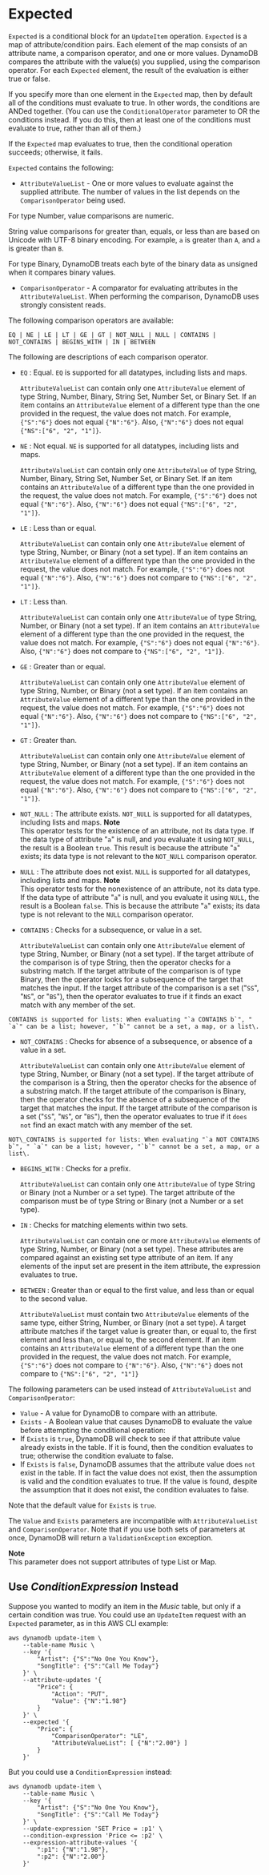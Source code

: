 # Expected<a name="LegacyConditionalParameters.Expected"></a>

`Expected` is a conditional block for an `UpdateItem` operation\. `Expected` is a map of attribute/condition pairs\. Each element of the map consists of an attribute name, a comparison operator, and one or more values\. DynamoDB compares the attribute with the value\(s\) you supplied, using the comparison operator\. For each `Expected` element, the result of the evaluation is either true or false\.

If you specify more than one element in the `Expected` map, then by default all of the conditions must evaluate to true\. In other words, the conditions are ANDed together\. \(You can use the `ConditionalOperator` parameter to OR the conditions instead\. If you do this, then at least one of the conditions must evaluate to true, rather than all of them\.\)

If the `Expected` map evaluates to true, then the conditional operation succeeds; otherwise, it fails\.

 `Expected` contains the following:
+  `AttributeValueList` \- One or more values to evaluate against the supplied attribute\. The number of values in the list depends on the `ComparisonOperator` being used\.

  For type Number, value comparisons are numeric\.

  String value comparisons for greater than, equals, or less than are based on Unicode with UTF\-8 binary encoding\. For example, `a` is greater than `A`, and `a` is greater than `B`\.

  For type Binary, DynamoDB treats each byte of the binary data as unsigned when it compares binary values\.
+  `ComparisonOperator` \- A comparator for evaluating attributes in the `AttributeValueList`\. When performing the comparison, DynamoDB uses strongly consistent reads\.

  The following comparison operators are available:

   `EQ | NE | LE | LT | GE | GT | NOT_NULL | NULL | CONTAINS | NOT_CONTAINS | BEGINS_WITH | IN | BETWEEN` 

  The following are descriptions of each comparison operator\.
  +  `EQ` : Equal\. `EQ` is supported for all datatypes, including lists and maps\.

     `AttributeValueList` can contain only one `AttributeValue` element of type String, Number, Binary, String Set, Number Set, or Binary Set\. If an item contains an `AttributeValue` element of a different type than the one provided in the request, the value does not match\. For example, `{"S":"6"}` does not equal `{"N":"6"}`\. Also, `{"N":"6"}` does not equal `{"NS":["6", "2", "1"]}`\.
  +  `NE` : Not equal\. `NE` is supported for all datatypes, including lists and maps\.

     `AttributeValueList` can contain only one `AttributeValue` of type String, Number, Binary, String Set, Number Set, or Binary Set\. If an item contains an `AttributeValue` of a different type than the one provided in the request, the value does not match\. For example, `{"S":"6"}` does not equal `{"N":"6"}`\. Also, `{"N":"6"}` does not equal `{"NS":["6", "2", "1"]}`\.
  +  `LE` : Less than or equal\. 

     `AttributeValueList` can contain only one `AttributeValue` element of type String, Number, or Binary \(not a set type\)\. If an item contains an `AttributeValue` element of a different type than the one provided in the request, the value does not match\. For example, `{"S":"6"}` does not equal `{"N":"6"}`\. Also, `{"N":"6"}` does not compare to `{"NS":["6", "2", "1"]}`\.
  +  `LT` : Less than\. 

     `AttributeValueList` can contain only one `AttributeValue` of type String, Number, or Binary \(not a set type\)\. If an item contains an `AttributeValue` element of a different type than the one provided in the request, the value does not match\. For example, `{"S":"6"}` does not equal `{"N":"6"}`\. Also, `{"N":"6"}` does not compare to `{"NS":["6", "2", "1"]}`\.
  +  `GE` : Greater than or equal\. 

     `AttributeValueList` can contain only one `AttributeValue` element of type String, Number, or Binary \(not a set type\)\. If an item contains an `AttributeValue` element of a different type than the one provided in the request, the value does not match\. For example, `{"S":"6"}` does not equal `{"N":"6"}`\. Also, `{"N":"6"}` does not compare to `{"NS":["6", "2", "1"]}`\.
  +  `GT` : Greater than\. 

     `AttributeValueList` can contain only one `AttributeValue` element of type String, Number, or Binary \(not a set type\)\. If an item contains an `AttributeValue` element of a different type than the one provided in the request, the value does not match\. For example, `{"S":"6"}` does not equal `{"N":"6"}`\. Also, `{"N":"6"}` does not compare to `{"NS":["6", "2", "1"]}`\.
  +  `NOT_NULL` : The attribute exists\. `NOT_NULL` is supported for all datatypes, including lists and maps\.
**Note**  
This operator tests for the existence of an attribute, not its data type\. If the data type of attribute "`a`" is null, and you evaluate it using `NOT_NULL`, the result is a Boolean `true`\. This result is because the attribute "`a`" exists; its data type is not relevant to the `NOT_NULL` comparison operator\.
  +  `NULL` : The attribute does not exist\. `NULL` is supported for all datatypes, including lists and maps\.
**Note**  
This operator tests for the nonexistence of an attribute, not its data type\. If the data type of attribute "`a`" is null, and you evaluate it using `NULL`, the result is a Boolean `false`\. This is because the attribute "`a`" exists; its data type is not relevant to the `NULL` comparison operator\.
  +  `CONTAINS` : Checks for a subsequence, or value in a set\.

     `AttributeValueList` can contain only one `AttributeValue` element of type String, Number, or Binary \(not a set type\)\. If the target attribute of the comparison is of type String, then the operator checks for a substring match\. If the target attribute of the comparison is of type Binary, then the operator looks for a subsequence of the target that matches the input\. If the target attribute of the comparison is a set \("`SS`", "`NS`", or "`BS`"\), then the operator evaluates to true if it finds an exact match with any member of the set\.

    CONTAINS is supported for lists: When evaluating "`a CONTAINS b`", " `a`" can be a list; however, "`b`" cannot be a set, a map, or a list\.
  +  `NOT_CONTAINS` : Checks for absence of a subsequence, or absence of a value in a set\.

     `AttributeValueList` can contain only one `AttributeValue` element of type String, Number, or Binary \(not a set type\)\. If the target attribute of the comparison is a String, then the operator checks for the absence of a substring match\. If the target attribute of the comparison is Binary, then the operator checks for the absence of a subsequence of the target that matches the input\. If the target attribute of the comparison is a set \("`SS`", "`NS`", or "`BS`"\), then the operator evaluates to true if it `does not` find an exact match with any member of the set\.

    NOT\_CONTAINS is supported for lists: When evaluating "`a NOT CONTAINS b`", " `a`" can be a list; however, "`b`" cannot be a set, a map, or a list\.
  +  `BEGINS_WITH` : Checks for a prefix\. 

     `AttributeValueList` can contain only one `AttributeValue` of type String or Binary \(not a Number or a set type\)\. The target attribute of the comparison must be of type String or Binary \(not a Number or a set type\)\.
  +  `IN` : Checks for matching elements within two sets\.

     `AttributeValueList` can contain one or more `AttributeValue` elements of type String, Number, or Binary \(not a set type\)\. These attributes are compared against an existing set type attribute of an item\. If any elements of the input set are present in the item attribute, the expression evaluates to true\.
  +  `BETWEEN` : Greater than or equal to the first value, and less than or equal to the second value\. 

     `AttributeValueList` must contain two `AttributeValue` elements of the same type, either String, Number, or Binary \(not a set type\)\. A target attribute matches if the target value is greater than, or equal to, the first element and less than, or equal to, the second element\. If an item contains an `AttributeValue` element of a different type than the one provided in the request, the value does not match\. For example, `{"S":"6"}` does not compare to `{"N":"6"}`\. Also, `{"N":"6"}` does not compare to `{"NS":["6", "2", "1"]}` 

The following parameters can be used instead of `AttributeValueList` and `ComparisonOperator`:
+  `Value` \- A value for DynamoDB to compare with an attribute\.
+  `Exists` \- A Boolean value that causes DynamoDB to evaluate the value before attempting the conditional operation:
  + If `Exists` is `true`, DynamoDB will check to see if that attribute value already exists in the table\. If it is found, then the condition evaluates to true; otherwise the condition evaluate to false\.
  + If `Exists` is `false`, DynamoDB assumes that the attribute value does `not` exist in the table\. If in fact the value does not exist, then the assumption is valid and the condition evaluates to true\. If the value is found, despite the assumption that it does not exist, the condition evaluates to false\.

  Note that the default value for `Exists` is `true`\.

The `Value` and `Exists` parameters are incompatible with `AttributeValueList` and `ComparisonOperator`\. Note that if you use both sets of parameters at once, DynamoDB will return a `ValidationException` exception\.

**Note**  
This parameter does not support attributes of type List or Map\.

## Use *ConditionExpression* Instead<a name="w27aac46c23c23c21"></a>

Suppose you wanted to modify an item in the *Music* table, but only if a certain condition was true\. You could use an `UpdateItem` request with an `Expected` parameter, as in this AWS CLI example:

```
aws dynamodb update-item \
    --table-name Music \
    --key '{
        "Artist": {"S":"No One You Know"},
        "SongTitle": {"S":"Call Me Today"} 
    }' \
    --attribute-updates '{
        "Price": {
            "Action": "PUT", 
            "Value": {"N":"1.98"}
        }
    }' \
    --expected '{
        "Price": {
            "ComparisonOperator": "LE", 
            "AttributeValueList": [ {"N":"2.00"} ]
        }
    }'
```

But you could use a `ConditionExpression` instead:

```
aws dynamodb update-item \
    --table-name Music \
    --key '{
        "Artist": {"S":"No One You Know"},
        "SongTitle": {"S":"Call Me Today"} 
    }' \
    --update-expression 'SET Price = :p1' \
    --condition-expression 'Price <= :p2' \
    --expression-attribute-values '{
        ":p1": {"N":"1.98"},
        ":p2": {"N":"2.00"}
    }'
```